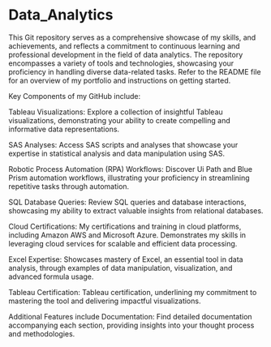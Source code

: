 # Data_Analytics
This Git repository serves as a comprehensive showcase of my skills, and achievements, and reflects a commitment to continuous learning and professional development in the field of data analytics. The repository encompasses a variety of tools and technologies, showcasing your proficiency in handling diverse data-related tasks. Refer to the README file for an overview of my portfolio and instructions on getting started.


Key Components of my GitHub include:

Tableau Visualizations:
Explore a collection of insightful Tableau visualizations, demonstrating your ability to create compelling and informative data representations.

SAS Analyses:
Access SAS scripts and analyses that showcase your expertise in statistical analysis and data manipulation using SAS.

Robotic Process Automation (RPA) Workflows:
Discover Ui Path and Blue Prism automation workflows, illustrating your proficiency in streamlining repetitive tasks through automation.

SQL Database Queries:
Review SQL queries and database interactions, showcasing my ability to extract valuable insights from relational databases.

Cloud Certifications:
My certifications and training in cloud platforms, including Amazon AWS and Microsoft Azure. Demonstrates my skills in leveraging cloud services for scalable and efficient data processing.

Excel Expertise:
Showcases mastery of Excel, an essential tool in data analysis, through examples of data manipulation, visualization, and advanced formula usage.

Tableau Certification:
Tableau certification, underlining my commitment to mastering the tool and delivering impactful visualizations.

Additional Features include 
Documentation:
Find detailed documentation accompanying each section, providing insights into your thought process and methodologies.





